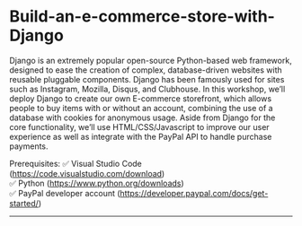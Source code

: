 # Build-an-e-commerce-store-with-Django
Django is an extremely popular open-source Python-based web framework, designed to ease the creation of complex, database-driven websites with reusable pluggable components. Django has been famously used for sites such as Instagram, Mozilla, Disqus, and Clubhouse.  In this workshop, we’ll deploy Django to create our own E-commerce storefront, which allows people to buy items with or without an account, combining the use of a database with cookies for anonymous usage. Aside from Django for the core functionality, we’ll use HTML/CSS/Javascript to improve our user experience as well as integrate with the PayPal API to handle purchase payments.  

Prerequisites: 
✅ Visual Studio Code (https://code.visualstudio.com/download)  
✅ Python (https://www.python.org/downloads)  
✅ PayPal developer account (https://developer.paypal.com/docs/get-started/)   

-----------------------------------------  


